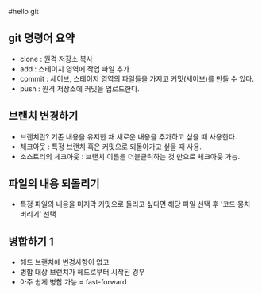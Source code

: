 #hello git

## git 명령어 요약

 - clone : 원격 저장소 복사
 - add : 스테이지 영역에 작업 파일 추가
 - commit : 세이브, 스테이지 영역의 파일들을 가지고 커밋(세이브)를 만들 수 있다.
 - push : 원격 저장소에 커밋을 업로드한다.

## 브랜치 변경하기

 - 브랜치란? 기존 내용을 유지한 채 새로운 내용을 추가하고 싶을 때 사용한다.
 - 체크아웃 : 특정 브랜치 혹은 커밋으로 되돌아가고 싶을 때 사용.
 - 소스트리의 체크아웃 : 브랜치 이름을 더블클릭하는 것 만으로 체크아웃 가능.

 ## 파일의 내용 되돌리기
 - 특정 파일의 내용을 마지막 커밋으로 돌리고 싶다면 해당 파일 선택 후 '코드 뭉치 버리기' 선택

 ## 병합하기 1

 - 헤드 브랜치에 변경사항이 없고
 - 병합 대상 브랜치가 헤드로부터 시작된 경우
 - 아주 쉽게 병합 가능 = fast-forward